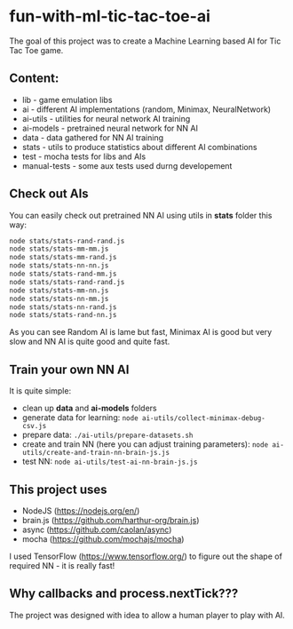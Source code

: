 # fun-with-ml-tic-tac-toe-ai
The goal of this project was to create a Machine Learning based AI for Tic Tac Toe game.

Content:
--------
* lib - game emulation libs
* ai - different AI implementations (random, Minimax, NeuralNetwork)
* ai-utils - utilities for neural network AI training
* ai-models - pretrained neural network for NN AI
* data - data gathered for NN AI training
* stats - utils to produce statistics about different AI combinations
* test - mocha tests for libs and AIs
* manual-tests - some aux tests used durng developement

Check out AIs
---------------
You can easily check out pretrained NN AI using utils in **stats** folder this way:
```bash
node stats/stats-rand-rand.js
node stats/stats-mm-mm.js
node stats/stats-mm-rand.js
node stats/stats-nn-nn.js
node stats/stats-rand-mm.js
node stats/stats-rand-rand.js
node stats/stats-mm-nn.js
node stats/stats-nn-mm.js
node stats/stats-nn-rand.js
node stats/stats-rand-nn.js
```
As you can see Random AI is lame but fast, Minimax AI is good but very slow and NN AI is quite good and quite fast.

Train your own NN AI
--------------------
It is quite simple:
* clean up **data** and **ai-models** folders
* generate data for learning: `node ai-utils/collect-minimax-debug-csv.js`
* prepare data: `./ai-utils/prepare-datasets.sh`
* create and train NN (here you can adjust training parameters): `node ai-utils/create-and-train-nn-brain-js.js`
* test NN: `node ai-utils/test-ai-nn-brain-js.js`

This project uses
-----------------
* NodeJS (https://nodejs.org/en/)
* brain.js (https://github.com/harthur-org/brain.js)
* async (https://github.com/caolan/async)
* mocha (https://github.com/mochajs/mocha)

I used TensorFlow (https://www.tensorflow.org/) to figure out the shape of required NN - it is really fast!

Why callbacks and process.nextTick???
-------------------------------------
The project was designed with idea to allow a human player to play with AI.
